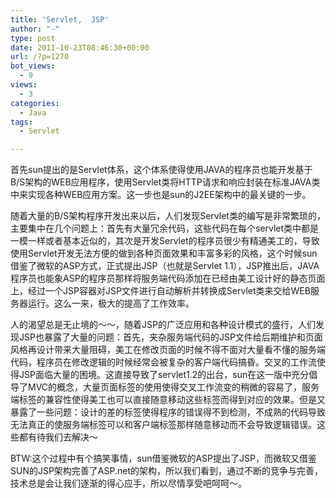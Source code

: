 ```yaml
---
title: 'Servlet,  JSP'
author: "-"
type: post
date: 2011-10-23T08:46:30+00:00
url: /?p=1270
bot_views:
  - 9
views:
  - 3
categories:
  - Java
tags:
  - Servlet

---
```

首先sun提出的是Servlet体系，这个体系使得使用JAVA的程序员也能开发基于B/S架构的WEB应用程序，使用Servlet类将HTTP请求和响应封装在标准JAVA类中来实现各种WEB应用方案。这一步也是sun的J2EE架构中的最关键的一步。
  
随着大量的B/S架构程序开发出来以后，人们发现Servlet类的编写是非常繁琐的，主要集中在几个问题上：首先有大量冗余代码，这些代码在每个servlet类中都是一模一样或者基本近似的，其次是开发Servlet的程序员很少有精通美工的，导致使用Servlet开发无法方便的做到各种页面效果和丰富多彩的风格，这个时候sun借鉴了微软的ASP方式，正式提出JSP（也就是Servlet 1.1），JSP推出后，JAVA程序员也能象ASP的程序员那样将服务端代码添加在已经由美工设计好的静态页面上，经过一个JSP容器对JSP文件进行自动解析并转换成Servlet类来交给WEB服务器运行。这么一来，极大的提高了工作效率。
  
人的渴望总是无止境的～～，随着JSP的广泛应用和各种设计模式的盛行，人们发现JSP也暴露了大量的问题：首先，夹杂服务端代码的JSP文件给后期维护和页面风格再设计带来大量阻碍，美工在修改页面的时候不得不面对大量看不懂的服务端代码，程序员在修改逻辑的时候经常会被复杂的客户端代码搞昏。交叉的工作流使得JSP面临大量的困境。这直接导致了servlet1.2的出台，sun在这一版中充分倡导了MVC的概念，大量页面标签的使用使得交叉工作流变的稍微的容易了，服务端标签的兼容性使得美工也可以直接随意移动这些标签而得到对应的效果。但是又暴露了一些问题：设计的差的标签使得程序的错误得不到检测，不成熟的代码导致无法真正的使服务端标签可以和客户端标签那样随意移动而不会导致逻辑错误。这些都有待我们去解决～

BTW:这个过程中有个搞笑事情，sun借鉴微软的ASP提出了JSP，而微软又借鉴SUN的JSP架构完善了ASP.net的架构，所以我们看到，通过不断的竞争与完善，技术总是会让我们逐渐的得心应手，所以尽情享受吧呵呵～。
